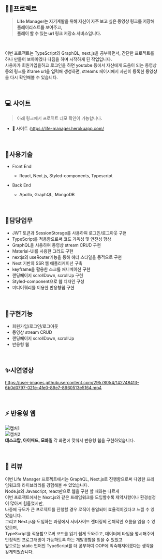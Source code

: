 ## 👩‍💻프로젝트 

> <strong>Life Manager는 자기계발을 위해 자신이 자주 보고 싶은 동영상 링크를 저장해 플레이리스트를 보여주고, <br />플레이 할 수 있는 url 링크 저장소 서비스입니다.</strong>

<br />

이번 프로젝트는 TypeScript와 GraphQL, next.js을 공부하면서, 간단한 프로젝트를 하나 만들어 보아야겠다 다짐을 하며 시작하게 된 작업입니다.<br />
사용자가 회원가입을하고 로그인을 하면 youtube 등에서 자신에게 도움이 되는 동영상 등의 링크를 iframe url을 입력해 생성하면, 
streams 페이지에서 자신이 등록한 동영상을 다시 확인해볼 수 있습니다.<br />


<br />

## 💻 사이트

> 아래 링크에서 프로젝트 데모 확인이 가능합니다. <br />
- 🎯 사이트 :https://life-manager.herokuapp.com/

<br />

## 📗사용기술
  - Front End
    - React, Next.js, Styled-components, Typescript
    
  - Back End
    - Apollo, GraphQL, MongoDB

<br />

## 📝담당업무
- JWT 토큰과 SessionStorage를 사용하여 로그인/로그아웃 구현
- TypeScript를 적용함으로써 코드 가독성 및 안전성 향상
- GraphQL을 사용하여 동영상 stream CRUD 구현
- Material-UI를 사용한 그리드 구현
- nextjs의 useRouter기능을 통해 헤더 스타일을 동적으로 구현
- Next 기반의 SSR 웹 애플리케이션 구축
- keyframe을 활용한 스크롤 애니메이션 구현
- 랜딩페이지 scrollDown, scrollUp 구현
- Styled-component으로 웹 디자인 구성
- 미디어쿼리를 이용한 반응형웹 구현

<br />

## 📜구현기능
- 회원가입/로그인/로그아웃
- 동영상 stream CRUD 
- 랜딩페이지 scrollDown, scrollUp
- 반응형 웹

<br />

## ✨시연영상



https://user-images.githubusercontent.com/29578054/142748413-6b0d0797-021e-4fe0-89e7-8960513e5164.mp4



<br />


## ⚡ 반응형 웹
![캡처1](https://user-images.githubusercontent.com/29578054/133929252-ad7aaf3f-9782-4cde-907a-b490425db355.PNG)
<br />
![캡처2](https://user-images.githubusercontent.com/29578054/133929269-acc4dd23-1515-4f87-aafa-248e039fdbb4.PNG)
<br />
<strong>데스크탑, 아이패드, 모바일</strong> 각 화면에 맞춰서 반응형 웹을 구현하였습니다.

<br />

## 🌵 리뷰
이번 Life Manager 프로젝트에서는 GraphQL, Next.js로 진행함으로써 다양한 프레임워크와 라이브러리를 경험해볼 수 있었습니다.<br/>
Node.js와 Javascript, react만으로 웹을 구현 할 때와는 다르게<br />
이번 프로젝트에서는 Next.js와 같은 프레임워크를 도입할수록 제약사항이나 환경설정이 많아져 힘들었지만,<br />
나중에 규모가 큰 프로젝트를 진행할 경우 로직이 통일되어 효율적이겠다고 느낄 수 있었습니다.<br />
그리고 Next.js을 도입하는 과정에서 서버사이드 렌더링의 전체적인 흐름을 읽을 수 있었으며,<br />
TypeScript를 적용함으로써 코드를 읽기 쉽게 도와주고, 데이터에 타입을 명시해주어 안정적인 프로그래밍이 가능하도록 하는 개발경험을 얻을 수 있었고 <br />
앞으로는 static 언어인 TypeScript를 더 공부하여 OOP에 익숙해져야겠다는 생각을 갖게되었습니다.<br />

